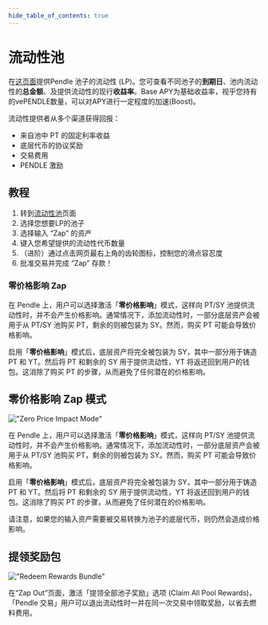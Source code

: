 ```yaml
---
hide_table_of_contents: true
---
```


# 流动性池

在[这页面](https://app.pendle.finance/pro/pools)提供Pendle 池子的流动性 (LP)。您可查看不同池子的**到期日**、池内流动性的**总金额**、及提供流动性的现行**收益率**。Base APY为基础收益率，视乎您持有的vePENDLE数量，可以对APY进行一定程度的加速(Boost)。

流动性提供者从多个渠道获得回报：

* 来自池中 PT 的固定利率收益
* 底层代币的协议奖励
* 交易费用
* PENDLE 激励

## 教程

1. 转到[流动性池](https://app.pendle.finance/pro/pools)页面
2. 选择您想要LP的池子
3. 选择输入 “Zap” 的资产
4. 键入您希望提供的流动性代币数量
5. （进阶）通过点击网页最右上角的齿轮图标，控制您的滑点容忍度
6. 批准交易并完成 “Zap” 存款！

### 零价格影响 Zap

在 Pendle 上，用户可以选择激活「**零价格影响**」模式，这样向 PT/SY 池提供流动性时，并不会产生价格影响。通常情况下，添加流动性时，一部分底层资产会被用于从 PT/SY 池购买 PT，剩余的则被包装为 SY。然而，购买 PT 可能会导致价格影响。

启用「**零价格影响**」模式后，底层资产将完全被包装为 SY，其中一部分用于铸造 PT 和 YT。然后将 PT 和剩余的 SY 用于提供流动性，YT 将返还回到用户的钱包。这消除了购买 PT 的步骤，从而避免了任何潜在的价格影响。

## 零价格影响 Zap 模式

!["Zero Price Impact Mode"](/img/AppGuide/zero-price-impact-mode.png "Zero Price Impact Mode")

在 Pendle 上，用户可以选择激活「**零价格影响**」模式，这样向 PT/SY 池提供流动性时，并不会产生价格影响。通常情况下，添加流动性时，一部分底层资产会被用于从 PT/SY 池购买 PT，剩余的则被包装为 SY。然而，购买 PT 可能会导致价格影响。

启用「**零价格影响**」模式后，底层资产将完全被包装为 SY，其中一部分用于铸造 PT 和 YT。然后将 PT 和剩余的 SY 用于提供流动性，YT 将返还回到用户的钱包。这消除了购买 PT 的步骤，从而避免了任何潜在的价格影响。

请注意，如果您的输入资产需要被交易转换为池子的底层代币，则仍然会造成价格影响。

## 提领奖励包

!["Redeem Rewards Bundle"](/img/AppGuide/redeem-rewards-bundle.png "Redeem Rewards Bundle")

在“Zap Out”页面，激活「提领全部池子奖励」选项 (Claim All Pool Rewards)，「Pendle 交易」用户可以退出流动性时一并在同一次交易中领取奖励，以省去燃料费用。